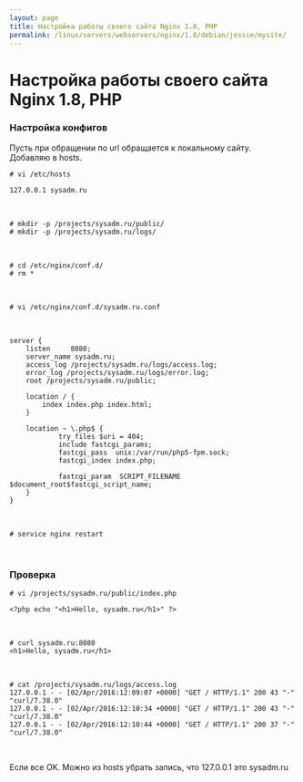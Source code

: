 ```yaml
---
layout: page
title: Настройка работы своего сайта Nginx 1.8, PHP
permalink: /linux/servers/webservers/nginx/1.8/debian/jessie/mysite/
---
```


# Настройка работы своего сайта Nginx 1.8, PHP

### Настройка конфигов

Пусть при обращении по url обращается к локальному сайту.  
Добавляю в hosts.

    # vi /etc/hosts

    127.0.0.1 sysadm.ru

<!--
<br/>

    # cp /etc/nginx/nginx.conf /etc/nginx/nginx.conf.orig

    -->

<br/>

    # mkdir -p /projects/sysadm.ru/public/
    # mkdir -p /projects/sysadm.ru/logs/

<br/>

    # cd /etc/nginx/conf.d/
    # rm *

<br/>

    # vi /etc/nginx/conf.d/sysadm.ru.conf

<br/>

```
server {
    listen     8080;
    server_name sysadm.ru;
    access_log /projects/sysadm.ru/logs/access.log;
    error_log /projects/sysadm.ru/logs/error.log;
    root /projects/sysadm.ru/public;

    location / {
        index index.php index.html;
    }

    location ~ \.php$ {
            try_files $uri = 404;
            include fastcgi_params;
            fastcgi_pass  unix:/var/run/php5-fpm.sock;
            fastcgi_index index.php;

            fastcgi_param  SCRIPT_FILENAME  $document_root$fastcgi_script_name;
    }
}
```

<br/>

<!--
### Добавление сайта во включенные

    # cd /etc/nginx/sites-enabled/



Мне не нужен default

    # rm default

    # ln -s /etc/nginx/sites-available/sysadm.ru.config


-->

    # service nginx restart

<br/>

### Проверка

    # vi /projects/sysadm.ru/public/index.php

    <?php echo "<h1>Hello, sysadm.ru</h1>" ?>

<br/>

    # curl sysadm.ru:8080
    <h1>Hello, sysadm.ru</h1>

<br/>

    # cat /projects/sysadm.ru/logs/access.log
    127.0.0.1 - - [02/Apr/2016:12:09:07 +0000] "GET / HTTP/1.1" 200 43 "-" "curl/7.38.0"
    127.0.0.1 - - [02/Apr/2016:12:10:34 +0000] "GET / HTTP/1.1" 200 43 "-" "curl/7.38.0"
    127.0.0.1 - - [02/Apr/2016:12:10:44 +0000] "GET / HTTP/1.1" 200 37 "-" "curl/7.38.0"

<br/>

Если все OK. Можно из hosts убрать запись, что 127.0.0.1 это sysadm.ru

